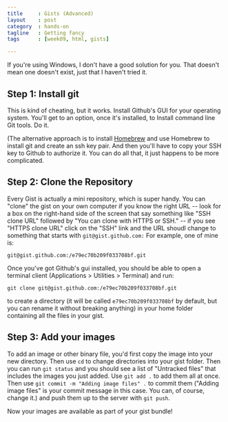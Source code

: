 ```yaml
---
title     : Gists (Advanced)
layout    : post
category  : hands-on
tagline   : Getting fancy
tags      : [week09, html, gists]

---
```



If you're using Windows, I don't have a good solution for you. That doesn't mean one doesn't exist, just that I haven't tried it. 

## Step 1: Install git

This is kind of cheating, but it works. Install Github's GUI for your operating system. You'll get to an option, once it's installed, to Install command line Git tools. Do it. 

(The alternative approach is to install [Homebrew](http://brew.sh/) and use Homebrew to install git and create an ssh key pair. And then you'll have to copy your SSH key to Github to authorize it. You can do all that, it just happens to be more complicated. 

## Step 2: Clone the Repository

Every Gist is actually a mini repository, which is super handy. You can "clone" the gist on your own computer if you know the right URL -- look for a box on the right-hand side of the screen that say something like "SSH clone URL" followed by "You can clone with HTTPS or SSH." -- if you see "HTTPS clone URL" click on the "SSH" link and the URL shoudl change to something that starts with `git@gist.github.com:` For example, one of mine is:

`git@gist.github.com:/e79ec70b209f033708bf.git`

Once you've got Github's gui installed, you should be able to open a terminal client (Applications > Utilities > Terminal) and run:

`git clone git@gist.github.com:/e79ec70b209f033708bf.git`

to create a directory (it will be called `e79ec70b209f033708bf` by default, but you can rename it without breaking anything) in your home folder containing all the files in your gist. 

## Step 3: Add your images

To add an image or other binary file, you'd first copy the image into your new directory. Then use `cd` to change directories into your gist folder. Then you can run `git status` and you should see a list of "Untracked files" that includes the images you just added. Use `git add .` to add them all at once. Then use `git commit -m "Adding image files" .` to commit them ("Adding image files" is your commit message in this case. You can, of course, change it.) and push them up to the server with `git push`.

Now your images are available as part of your gist bundle!
